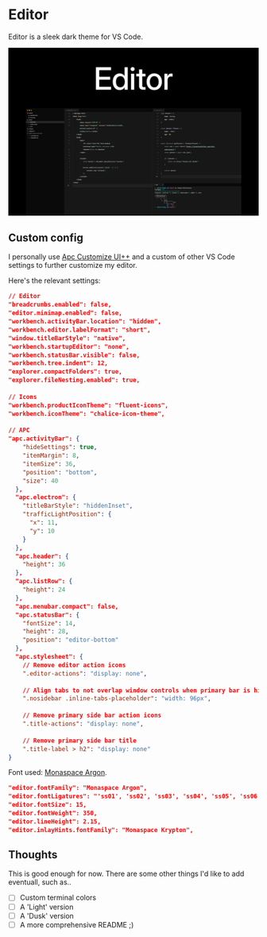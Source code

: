 # Editor

Editor is a sleek dark theme for VS Code.

![Dark](https://github.com/didier/editor-theme/blob/main/assets/example-2.png)

## Custom config

I personally use [Apc Customize UI++](https://marketplace.visualstudio.com/items?itemName=drcika.apc-extension) and a custom of other VS Code settings to further customize my editor.

Here's the relevant settings:

```json
// Editor
"breadcrumbs.enabled": false,
"editor.minimap.enabled": false,
"workbench.activityBar.location": "hidden",
"workbench.editor.labelFormat": "short",
"window.titleBarStyle": "native",
"workbench.startupEditor": "none",
"workbench.statusBar.visible": false,
"workbench.tree.indent": 12,
"explorer.compactFolders": true,
"explorer.fileNesting.enabled": true,

// Icons
"workbench.productIconTheme": "fluent-icons",
"workbench.iconTheme": "chalice-icon-theme",

// APC
"apc.activityBar": {
    "hideSettings": true,
    "itemMargin": 8,
    "itemSize": 36,
    "position": "bottom",
    "size": 40
  },
  "apc.electron": {
    "titleBarStyle": "hiddenInset",
    "trafficLightPosition": {
      "x": 11,
      "y": 10
    }
  },
  "apc.header": {
    "height": 36
  },
  "apc.listRow": {
    "height": 24
  },
  "apc.menubar.compact": false,
  "apc.statusBar": {
    "fontSize": 14,
    "height": 28,
    "position": "editor-bottom"
  },
  "apc.stylesheet": {
    // Remove editor action icons
    ".editor-actions": "display: none",

    // Align tabs to not overlap window controls when primary bar is hidden
    ".nosidebar .inline-tabs-placeholder": "width: 96px",

    // Remove primary side bar action icons
    ".title-actions": "display: none",

    // Remove primary side bar title
    ".title-label > h2": "display: none"
}
```

Font used: [Monaspace Argon](https://monaspace.githubnext.com/).

```json
"editor.fontFamily": "Monaspace Argon",
"editor.fontLigatures": "'ss01', 'ss02', 'ss03', 'ss04', 'ss05', 'ss06', 'ss07', 'ss08', 'calt', 'dlig'",
"editor.fontSize": 15,
"editor.fontWeight": 350,
"editor.lineHeight": 2.15,
"editor.inlayHints.fontFamily": "Monaspace Krypton",
```

## Thoughts

This is good enough for now. There are some other things I'd like to add eventuall, such as..

-   [ ] Custom terminal colors
-   [ ] A 'Light' version
-   [ ] A 'Dusk' version
-   [ ] A more comprehensive README ;)
